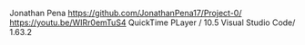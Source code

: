 Jonathan Pena
https://github.com/JonathanPena17/Project-0/
https://youtu.be/WIRr0emTuS4 
QuickTime PLayer / 10.5
Visual Studio Code/ 1.63.2
